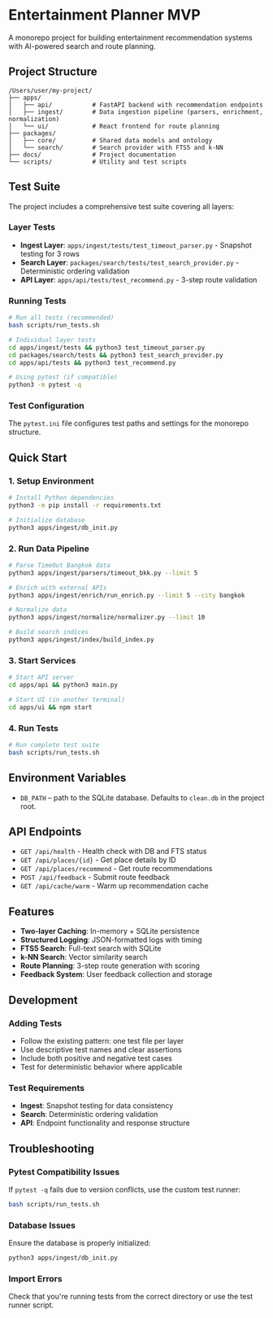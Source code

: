 # Entertainment Planner MVP

A monorepo project for building entertainment recommendation systems with AI-powered search and route planning.

## Project Structure

```
/Users/user/my-project/
├── apps/
│   ├── api/           # FastAPI backend with recommendation endpoints
│   ├── ingest/        # Data ingestion pipeline (parsers, enrichment, normalization)
│   └── ui/            # React frontend for route planning
├── packages/
│   ├── core/          # Shared data models and ontology
│   └── search/        # Search provider with FTS5 and k-NN
├── docs/              # Project documentation
└── scripts/           # Utility and test scripts
```

## Test Suite

The project includes a comprehensive test suite covering all layers:

### Layer Tests
- **Ingest Layer**: `apps/ingest/tests/test_timeout_parser.py` - Snapshot testing for 3 rows
- **Search Layer**: `packages/search/tests/test_search_provider.py` - Deterministic ordering validation  
- **API Layer**: `apps/api/tests/test_recommend.py` - 3-step route validation

### Running Tests

```bash
# Run all tests (recommended)
bash scripts/run_tests.sh

# Individual layer tests
cd apps/ingest/tests && python3 test_timeout_parser.py
cd packages/search/tests && python3 test_search_provider.py  
cd apps/api/tests && python3 test_recommend.py

# Using pytest (if compatible)
python3 -m pytest -q
```

### Test Configuration

The `pytest.ini` file configures test paths and settings for the monorepo structure.

## Quick Start

### 1. Setup Environment
```bash
# Install Python dependencies
python3 -m pip install -r requirements.txt

# Initialize database
python3 apps/ingest/db_init.py
```

### 2. Run Data Pipeline
```bash
# Parse TimeOut Bangkok data
python3 apps/ingest/parsers/timeout_bkk.py --limit 5

# Enrich with external APIs
python3 apps/ingest/enrich/run_enrich.py --limit 5 --city bangkok

# Normalize data
python3 apps/ingest/normalize/normalizer.py --limit 10

# Build search indices
python3 apps/ingest/index/build_index.py
```

### 3. Start Services
```bash
# Start API server
cd apps/api && python3 main.py

# Start UI (in another terminal)
cd apps/ui && npm start
```

### 4. Run Tests
```bash
# Run complete test suite
bash scripts/run_tests.sh
```

## Environment Variables

- `DB_PATH` – path to the SQLite database. Defaults to `clean.db` in the project root.

## API Endpoints

- `GET /api/health` - Health check with DB and FTS status
- `GET /api/places/{id}` - Get place details by ID
- `GET /api/places/recommend` - Get route recommendations
- `POST /api/feedback` - Submit route feedback
- `GET /api/cache/warm` - Warm up recommendation cache

## Features

- **Two-layer Caching**: In-memory + SQLite persistence
- **Structured Logging**: JSON-formatted logs with timing
- **FTS5 Search**: Full-text search with SQLite
- **k-NN Search**: Vector similarity search
- **Route Planning**: 3-step route generation with scoring
- **Feedback System**: User feedback collection and storage

## Development

### Adding Tests
- Follow the existing pattern: one test file per layer
- Use descriptive test names and clear assertions
- Include both positive and negative test cases
- Test for deterministic behavior where applicable

### Test Requirements
- **Ingest**: Snapshot testing for data consistency
- **Search**: Deterministic ordering validation
- **API**: Endpoint functionality and response structure

## Troubleshooting

### Pytest Compatibility Issues
If `pytest -q` fails due to version conflicts, use the custom test runner:
```bash
bash scripts/run_tests.sh
```

### Database Issues
Ensure the database is properly initialized:
```bash
python3 apps/ingest/db_init.py
```

### Import Errors
Check that you're running tests from the correct directory or use the test runner script.
